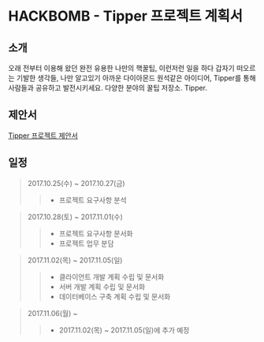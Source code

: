 # HACKBOMB - Tipper 프로젝트 계획서

## 소개

오래 전부터 이용해 왔던 완전 유용한 나만의 핵꿀팁,
이런저런 일을 하다 갑자기 떠오르는 기발한 생각들,
나만 알고있기 아까운 다이아몬드 원석같은 아이디어,
Tipper를 통해 사람들과 공유하고 발전시키세요.
다양한 분야의 꿀팁 저장소. Tipper.

## 제안서

[Tipper 프로젝트 제안서](https://github.com/infreljs/Tipper/blob/master/Documents/Project_Proposal.md)

## 일정

> 2017.10.25(수) ~ 2017.10.27(금)
>> * 프로젝트 요구사항 분석

> 2017.10.28(토) ~ 2017.11.01(수)
>> * 프로젝트 요구사항 문서화
>> * 프로젝트 업무 분담

> 2017.11.02(목) ~ 2017.11.05(일)
>> * 클라이언트 개발 계획 수립 및 문서화
>> * 서버 개발 계획 수립 및 문서화
>> * 데이터베이스 구축 계획 수립 및 문서화

> 2017.11.06(월) ~ 
>> * 2017.11.02(목) ~ 2017.11.05(일)에 추가 예정